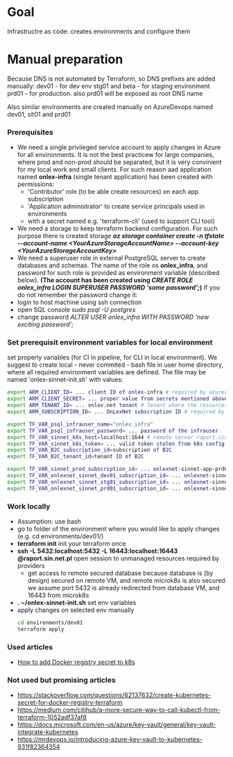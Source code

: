 # Goal
Infrastructre as code: creates environments and configure them

# Manual preparation
Because DNS is not automated by Terraform, so DNS prefixes are added manually:
dev01 - for dev env
stg01 and beta - for staging environment
prd01 - for production. also prd01 will be exposed as root DNS name

Also similar environments are created manually on AzureDevops named dev01, sit01 and prd01

### Prerequisites
* We need a single privileged service account to apply changes in Azure for all environments. It is not the best practicew for large companies, where prod and non-prod should be separated, but it is very convinient for my local work and small clients. For such reason aad application named **onlex-infra** (single tenant application) has been created with permissions:
  - 'Contributor' role (to be able create resources) on each app subscription
  - 'Application administrator' to create service principals used in environments
  - with a secret named e.g. 'terraform-cli' (used to support CLI tool)
* We need a storage to keep terraform backend configuration. For such purpose there is created storage ***az storage container create -n tfstate --account-name \<YourAzureStorageAccountName> --account-key \<YourAzureStorageAccountKey>***
* We need a superuser role in external PostgreSQL server to create databases and schemas. The name of the role os **onlex_infra**, and password for such role is provided as environment variable (described below). **(The account has been created using *CREATE ROLE onlex_infra LOGIN SUPERUSER PASSWORD 'some password';*)**
If you do not remember the password change it:
* login to host machine using ssh connection
* open SQL console *sudo psql -U postgres*
* change password *ALTER USER onlex_infra WITH PASSWORD 'new exciting password';* 

### Set prerequisit environment variables for local environment
set properly variables (for CI in pipeline, for CLI in local environment).
We suggest to create local - never commited - bash file in user home directory, where all required environment variables are defined. The file may be named 'onlex-sinnet-init.sh' with values:
```bash
export ARM_CLIENT_ID= ... client ID of onlex-infra # required by azurerm and azuread providers. Defines a principal able to create resources
export ARM_CLIENT_SECRET= ... proper value from secrets mentioned above # required by azuread provider
export ARM_TENANT_ID= ... onlex.net tenant # Tenant where the resources are created. Required by azurerm and azuread providers
export ARM_SUBSCRIPTION_ID= ... OnLexNet subscription ID # required by backend provider

export TF_VAR_psql_infrauser_name="onlex_infra"
export TF_VAR_psql_infrauser_password= ... password of the infrauser
export TF_VAR_sinnet_k8s_host=localhost:1644 # remote server raport.sin.net.pl should be already linked to localhost using port redirection
export TF_VAR_sinnet_k8s_token= ... valid token stolen from k8s config from the host
export TF_VAR_B2C_subscription_id=subscription of B2C
export TF_VAR_B2C_tenant_id=tenant ID of B2C

export TF_VAR_sinnet_prod_subscription_id= ... onlexnet-sinnet-app-prd01 subscription ID
export TF_VAR_onlexnet_sinnet_dev01_subscription_id= ... onlexnet-sinnet-app-dev01 subscription ID
export TF_VAR_onlexnet_sinnet_stg01_subscription_id= ... onlexnet-sinnet-app-stg01 subscription ID
export TF_VAR_onlexnet_sinnet_prd01_subscription_id= ... onlexnet-sinnet-app-prd01 subscription ID


```


### Work locally
* Assumption: use bash
* go to folder of the environment where you would like to apply changes (e.g. cd environments/dev01/)
* **terraform init** init your terraform once 
* **ssh -L 5432:localhost:5432 -L 16443:localhost:16443 <USERNAME>@raport.sin.net.pl** open session to unmanaged resources required by providers 
  * get access to remote secured database   because database is (by design) secured on remote VM, and remote microk8s is also secured we assume port 5432 is already redirected from database VM, and 16443 from microk8s
* **. ~/onlex-sinnet-init.sh** set env variables 
* apply changes on selected env manually
  ```bash
  cd environments/dev01
  terraform apply
  ```

### Used articles
- [How to add Docker registry secret to k8s](https://kubernetes.io/docs/concepts/configuration/secret/)
### Not used but promising articles
- https://stackoverflow.com/questions/62137632/create-kubernetes-secret-for-docker-registry-terraform
- https://medium.com/citihub/a-more-secure-way-to-call-kubectl-from-terraform-1052adf37af8
- https://docs.microsoft.com/en-us/azure/key-vault/general/key-vault-integrate-kubernetes
- https://mrdevops.io/introducing-azure-key-vault-to-kubernetes-931f82364354